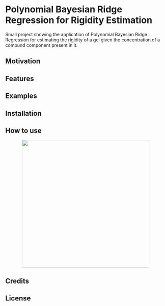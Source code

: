 # Polynomial Bayesian Ridge Regression for Rigidity Estimation

Small project showing the application of Polynomial Bayesian Ridge Regression for estimating the rigidity of a gel given the concentration of a compund component present in it.

## Motivation

## Features

## Examples

## Installation

## How to use  

<p align="center">   
  <img width="400" height="400" src="https://github.com/vb690/bazaar/blob/master/pascal_estimator/results/images/chemical_X.png">
</p> 

## Credits

## License

